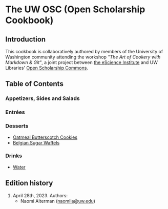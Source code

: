 # The UW OSC (Open Scholarship Cookbook)

## Introduction

This cookbook is collaboratively authored by members of the University of Washington community attending the workshop *"The Art of Cookery with Markdown & Git"*, a joint project between [the eScience Institute](https://escience.washington.edu/) and UW Libraries' [Open Scholarship Commons](https://www.lib.washington.edu/openscholarship/).

## Table of Contents

### Appetizers, Sides and Salads

### Entrées

### Desserts
- [Oatmeal Butterscotch Cookies](Desserts/oatmeal-butterscotch-cookies.md)
- [Belgian Sugar Waffels](Desserts/WaffleRecipe_md-git-class.md)

### Drinks
- [Water](Drinks/water.md)

## Edition history

1. April 28th, 2023. Authors:
	- Naomi Alterman (naomila@uw.edu)